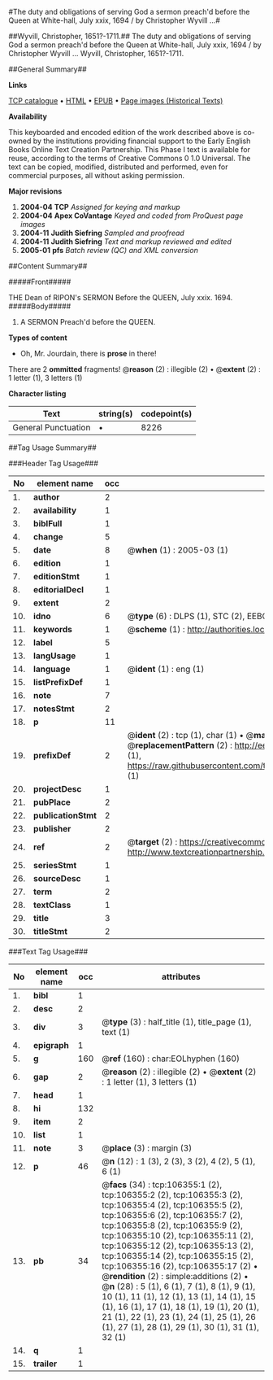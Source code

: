 #The duty and obligations of serving God a sermon preach'd before the Queen at White-hall, July xxix, 1694 / by Christopher Wyvill ...#

##Wyvill, Christopher, 1651?-1711.##
The duty and obligations of serving God a sermon preach'd before the Queen at White-hall, July xxix, 1694 / by Christopher Wyvill ...
Wyvill, Christopher, 1651?-1711.

##General Summary##

**Links**

[TCP catalogue](http://www.ota.ox.ac.uk/tcp/)  • 
[HTML](http://tei.it.ox.ac.uk/tcp/Texts-HTML/free/A67/A67234.html)  • 
[EPUB](http://tei.it.ox.ac.uk/tcp/Texts-EPUB/free/A67/A67234.epub) • 
[Page images (Historical Texts)](https://data.historicaltexts.jisc.ac.uk/view?pubId=eebo-17295201e&pageId=eebo-17295201e-106355-1)

**Availability**

This keyboarded and encoded edition of the
	       work described above is co-owned by the institutions
	       providing financial support to the Early English Books
	       Online Text Creation Partnership. This Phase I text is
	       available for reuse, according to the terms of Creative
	       Commons 0 1.0 Universal. The text can be copied,
	       modified, distributed and performed, even for
	       commercial purposes, all without asking permission.

**Major revisions**

1. __2004-04__ __TCP__ *Assigned for keying and markup*
1. __2004-04__ __Apex CoVantage__ *Keyed and coded from ProQuest page images*
1. __2004-11__ __Judith Siefring__ *Sampled and proofread*
1. __2004-11__ __Judith Siefring__ *Text and markup reviewed and edited*
1. __2005-01__ __pfs__ *Batch review (QC) and XML conversion*

##Content Summary##

#####Front#####

THE Dean of RIPON's SERMON Before the QUEEN, July xxix. 1694.
#####Body#####

1. A SERMON Preach'd before the QUEEN.

**Types of content**

  * Oh, Mr. Jourdain, there is **prose** in there!

There are 2 **ommitted** fragments! 
 @__reason__ (2) : illegible (2)  •  @__extent__ (2) : 1 letter (1), 3 letters (1)

**Character listing**


|Text|string(s)|codepoint(s)|
|---|---|---|
|General Punctuation|•|8226|

##Tag Usage Summary##

###Header Tag Usage###

|No|element name|occ|attributes|
|---|---|---|---|
|1.|__author__|2||
|2.|__availability__|1||
|3.|__biblFull__|1||
|4.|__change__|5||
|5.|__date__|8| @__when__ (1) : 2005-03 (1)|
|6.|__edition__|1||
|7.|__editionStmt__|1||
|8.|__editorialDecl__|1||
|9.|__extent__|2||
|10.|__idno__|6| @__type__ (6) : DLPS (1), STC (2), EEBO-CITATION (1), OCLC (1), VID (1)|
|11.|__keywords__|1| @__scheme__ (1) : http://authorities.loc.gov/ (1)|
|12.|__label__|5||
|13.|__langUsage__|1||
|14.|__language__|1| @__ident__ (1) : eng (1)|
|15.|__listPrefixDef__|1||
|16.|__note__|7||
|17.|__notesStmt__|2||
|18.|__p__|11||
|19.|__prefixDef__|2| @__ident__ (2) : tcp (1), char (1)  •  @__matchPattern__ (2) : ([0-9\-]+):([0-9IVX]+) (1), (.+) (1)  •  @__replacementPattern__ (2) : http://eebo.chadwyck.com/downloadtiff?vid=$1&page=$2 (1), https://raw.githubusercontent.com/textcreationpartnership/Texts/master/tcpchars.xml#$1 (1)|
|20.|__projectDesc__|1||
|21.|__pubPlace__|2||
|22.|__publicationStmt__|2||
|23.|__publisher__|2||
|24.|__ref__|2| @__target__ (2) : https://creativecommons.org/publicdomain/zero/1.0/ (1), http://www.textcreationpartnership.org/docs/. (1)|
|25.|__seriesStmt__|1||
|26.|__sourceDesc__|1||
|27.|__term__|2||
|28.|__textClass__|1||
|29.|__title__|3||
|30.|__titleStmt__|2||


###Text Tag Usage###

|No|element name|occ|attributes|
|---|---|---|---|
|1.|__bibl__|1||
|2.|__desc__|2||
|3.|__div__|3| @__type__ (3) : half_title (1), title_page (1), text (1)|
|4.|__epigraph__|1||
|5.|__g__|160| @__ref__ (160) : char:EOLhyphen (160)|
|6.|__gap__|2| @__reason__ (2) : illegible (2)  •  @__extent__ (2) : 1 letter (1), 3 letters (1)|
|7.|__head__|1||
|8.|__hi__|132||
|9.|__item__|2||
|10.|__list__|1||
|11.|__note__|3| @__place__ (3) : margin (3)|
|12.|__p__|46| @__n__ (12) : 1 (3), 2 (3), 3 (2), 4 (2), 5 (1), 6 (1)|
|13.|__pb__|34| @__facs__ (34) : tcp:106355:1 (2), tcp:106355:2 (2), tcp:106355:3 (2), tcp:106355:4 (2), tcp:106355:5 (2), tcp:106355:6 (2), tcp:106355:7 (2), tcp:106355:8 (2), tcp:106355:9 (2), tcp:106355:10 (2), tcp:106355:11 (2), tcp:106355:12 (2), tcp:106355:13 (2), tcp:106355:14 (2), tcp:106355:15 (2), tcp:106355:16 (2), tcp:106355:17 (2)  •  @__rendition__ (2) : simple:additions (2)  •  @__n__ (28) : 5 (1), 6 (1), 7 (1), 8 (1), 9 (1), 10 (1), 11 (1), 12 (1), 13 (1), 14 (1), 15 (1), 16 (1), 17 (1), 18 (1), 19 (1), 20 (1), 21 (1), 22 (1), 23 (1), 24 (1), 25 (1), 26 (1), 27 (1), 28 (1), 29 (1), 30 (1), 31 (1), 32 (1)|
|14.|__q__|1||
|15.|__trailer__|1||

